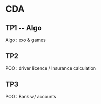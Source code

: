 # CDA

## TP1 -- Algo
Algo : exo & games

## TP2
POO : driver licence / Insurance calculation

## TP3 
POO : Bank w/ accounts
